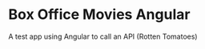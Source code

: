 Box Office Movies Angular
========================

A test app using Angular to call an API (Rotten Tomatoes)
